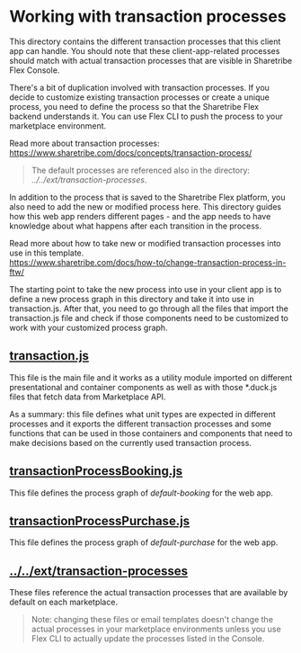 # Working with transaction processes

This directory contains the different transaction processes that this client app can handle. You
should note that these client-app-related processes should match with actual transaction processes
that are visible in Sharetribe Flex Console.

There's a bit of duplication involved with transaction processes. If you decide to customize
existing transaction processes or create a unique process, you need to define the process so that
the Sharetribe Flex backend understands it. You can use Flex CLI to push the process to your
marketplace environment.

Read more about transaction processes:  
https://www.sharetribe.com/docs/concepts/transaction-process/

> The default processes are referenced also in the directory: _../../ext/transaction-processes_.

In addition to the process that is saved to the Sharetribe Flex platform, you also need to add the
new or modified process here. This directory guides how this web app renders different pages - and
the app needs to have knowledge about what happens after each transition in the process.

Read more about how to take new or modified transaction processes into use in this template.  
https://www.sharetribe.com/docs/how-to/change-transaction-process-in-ftw/

The starting point to take the new process into use in your client app is to define a new process
graph in this directory and take it into use in transaction.js. After that, you need to go through
all the files that import the transaction.js file and check if those components need to be
customized to work with your customized process graph.

## [transaction.js](transaction.js)

This file is the main file and it works as a utility module imported on different presentational and
container components as well as with those \*.duck.js files that fetch data from Marketplace API.

As a summary: this file defines what unit types are expected in different processes and it exports
the different transaction processes and some functions that can be used in those containers and
components that need to make decisions based on the currently used transaction process.

## [transactionProcessBooking.js](transactionProcessBooking.js)

This file defines the process graph of _default-booking_ for the web app.

## [transactionProcessPurchase.js](transactionProcessPurchase.js)

This file defines the process graph of _default-purchase_ for the web app.

## [../../ext/transaction-processes](../../ext/transaction-processes/README.md)

These files reference the actual transaction processes that are available by default on each
marketplace.

> Note: changing these files or email templates doesn't change the actual processes in your
> marketplace environments unless you use Flex CLI to actually update the processes listed in the
> Console.
